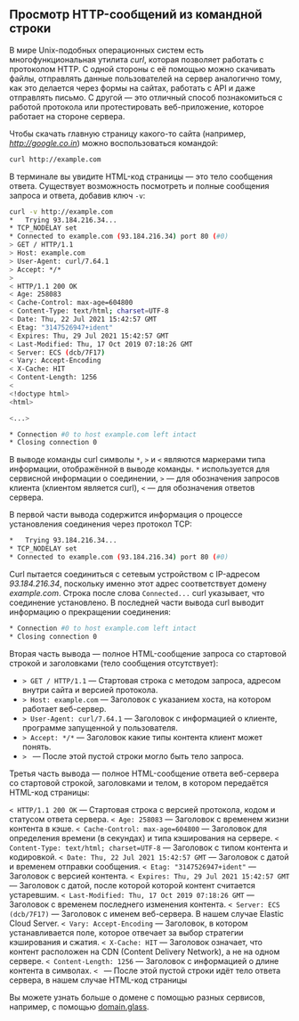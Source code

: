 ## Просмотр HTTP-сообщений из командной строки

В мире Unix-подобных операционных систем есть многофункциональная утилита _curl_, которая позволяет работать с протоколом HTTP. С одной стороны с её помощью можно скачивать файлы, отправлять данные пользователей на сервер аналогично тому, как это делается через формы на сайтах, работать с API и даже отправлять письмо. С другой — это отличный способ познакомиться с работой протокола или протестировать веб-приложение, которое работает на стороне сервера.

Чтобы скачать главную страницу какого-то сайта (например, _http://google.co.in_) можно воспользоваться командой:

```bash
curl http://example.com
```

В терминале вы увидите HTML-код страницы — это тело сообщения ответа. Существует возможность посмотреть и полные сообщения запроса и ответа, добавив ключ `-v`:

```bash
curl -v http://example.com
*   Trying 93.184.216.34...
* TCP_NODELAY set
* Connected to example.com (93.184.216.34) port 80 (#0)
> GET / HTTP/1.1
> Host: example.com
> User-Agent: curl/7.64.1
> Accept: */*
>
< HTTP/1.1 200 OK
< Age: 258083
< Cache-Control: max-age=604800
< Content-Type: text/html; charset=UTF-8
< Date: Thu, 22 Jul 2021 15:42:57 GMT
< Etag: "3147526947+ident"
< Expires: Thu, 29 Jul 2021 15:42:57 GMT
< Last-Modified: Thu, 17 Oct 2019 07:18:26 GMT
< Server: ECS (dcb/7F17)
< Vary: Accept-Encoding
< X-Cache: HIT
< Content-Length: 1256
<
<!doctype html>
<html>

<...>

* Connection #0 to host example.com left intact
* Closing connection 0
```

В выводе команды curl символы `*`, `>` и `<` являются маркерами типа информации, отображённой в выводе команды. `*` используется для сервисной информации о соединении, `>` — для обозначения запросов клиента (клиентом является curl), `<` — для обозначения ответов сервера.

В первой части вывода содержится информация о процессе установления соединения через протокол TCP:

```bash
*   Trying 93.184.216.34...
* TCP_NODELAY set
* Connected to example.com (93.184.216.34) port 80 (#0)
```

Curl пытается соединиться с сетевым устройством с IP-адресом _93.184.216.34_, поскольку именно этот адрес соответствует домену _example.com_. Строка после слова `Connected...` curl указывает, что соединение установлено. В последней части вывода curl выводит информацию о прекращении соединения:

```bash
* Connection #0 to host example.com left intact
* Closing connection 0
```

Вторая часть вывода — полное HTML-сообщение запроса со стартовой строкой и заголовками (тело сообщения отсутствует):

- `> GET / HTTP/1.1` — Стартовая строка с методом запроса, адресом внутри сайта и версией протокола.
- `> Host: example.com` — Заголовок с указанием хоста, на котором работает веб-сервер.
- `> User-Agent: curl/7.64.1` — Заголовок с информацией о клиенте, программе запущенной у пользователя.
- `> Accept: */*` — Заголовок какие типы контента клиент может понять.
- `> ` — После этой пустой строки могло быть тело запроса.

Третья часть вывода — полное HTML-сообщение ответа веб-сервера со стартовой строкой, заголовками и телом, в котором передаётся HTML-код страницы:

`< HTTP/1.1 200 OK` — Стартовая строка с версией протокола, кодом и статусом ответа сервера.
`< Age: 258083` — Заголовок с временем жизни контента в кэше.
`< Cache-Control: max-age=604800` — Заголовок для определения времени (в секундах) и типа кэширования на сервере.
`< Content-Type: text/html; charset=UTF-8` — Заголовок с типом контента и кодировкой.
`< Date: Thu, 22 Jul 2021 15:42:57 GMT` — Заголовок с датой и временем отправки сообщения.
`< Etag: "3147526947+ident"` — Заголовок с версией контента.
`< Expires: Thu, 29 Jul 2021 15:42:57 GMT` — Заголовок с датой, после которой которой контент считается устаревшим.
`< Last-Modified: Thu, 17 Oct 2019 07:18:26 GMT` — Заголовок с временем последнего изменения контента.
`< Server: ECS (dcb/7F17)` — Заголовок с именем веб-сервера. В нашем случае Elastic Cloud Server.
`< Vary: Accept-Encoding` — Заголовок, в котором устанавливается поле, которое отвечает за выбор стратегии кэширования и сжатия.
`< X-Cache: HIT` — Заголовок означает, что контент расположен на CDN (Content Delivery Network), а не на одном сервере.
`< Content-Length: 1256` — Заголовок с информацией о длине контента в символах.
`< ` — После этой пустой строки идёт тело ответа сервера, в нашем случае HTML-код страницы

Вы можете узнать больше о домене с помощью разных сервисов, например, с помощью [domain.glass](https://domain.glass/example.com).
